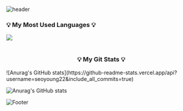 ![header](https://capsule-render.vercel.app/api?type=waving&height=200&text=Allie's%20Github!&color=0:c2e59c,100:64b3f4)

<h3 align="left">💡 My Most Used Languages 💡</h3>
<img src="https://github-readme-stats.vercel.app/api/top-langs/?username=seoyoung22&layout=compact"><br><br>

<h3 align="center">💡 My Git Stats 💡</h3>
![Anurag's GitHub stats](https://github-readme-stats.vercel.app/api?username=seoyoung22&include_all_commits=true)

<!-- ![Allie's GitHub stats](https://github-readme-stats.vercel.app/api?username=seoyoung22&theme=vue&show_icons=true)
 -->


![Anurag's GitHub stats](https://github-readme-stats.vercel.app/api?username=seoyoung22&hide=issues&show_icons=true)




![Footer](https://capsule-render.vercel.app/api?type=waving&height=200&color=0:c2e59c,100:64b3f4&section=footer)
